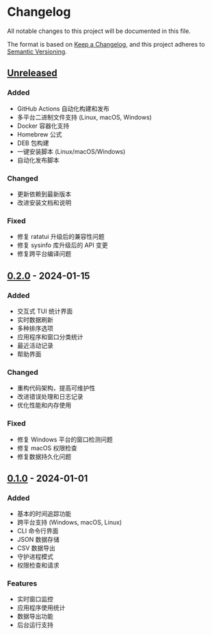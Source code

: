 # Changelog

All notable changes to this project will be documented in this file.

The format is based on [Keep a Changelog](https://keepachangelog.com/en/1.0.0/),
and this project adheres to [Semantic Versioning](https://semver.org/spec/v2.0.0.html).

## [Unreleased]

### Added
- GitHub Actions 自动化构建和发布
- 多平台二进制文件支持 (Linux, macOS, Windows)
- Docker 容器化支持
- Homebrew 公式
- DEB 包构建
- 一键安装脚本 (Linux/macOS/Windows)
- 自动化发布脚本

### Changed
- 更新依赖到最新版本
- 改进安装文档和说明

### Fixed
- 修复 ratatui 升级后的兼容性问题
- 修复 sysinfo 库升级后的 API 变更
- 修复跨平台编译问题

## [0.2.0] - 2024-01-15

### Added
- 交互式 TUI 统计界面
- 实时数据刷新
- 多种排序选项
- 应用程序和窗口分类统计
- 最近活动记录
- 帮助界面

### Changed
- 重构代码架构，提高可维护性
- 改进错误处理和日志记录
- 优化性能和内存使用

### Fixed
- 修复 Windows 平台的窗口检测问题
- 修复 macOS 权限检查
- 修复数据持久化问题

## [0.1.0] - 2024-01-01

### Added
- 基本的时间追踪功能
- 跨平台支持 (Windows, macOS, Linux)
- CLI 命令行界面
- JSON 数据存储
- CSV 数据导出
- 守护进程模式
- 权限检查和请求

### Features
- 实时窗口监控
- 应用程序使用统计
- 数据导出功能
- 后台运行支持

[Unreleased]: https://github.com/geraldpeng6/timetracker/compare/v0.2.0...HEAD
[0.2.0]: https://github.com/geraldpeng6/timetracker/compare/v0.1.0...v0.2.0
[0.1.0]: https://github.com/geraldpeng6/timetracker/releases/tag/v0.1.0